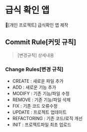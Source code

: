 # 급식 확인 앱
📱[개인 프로젝트] 급식확인 앱 제작

## Commit Rule[커밋 규칙]
>[변경규칙] 상세내용

### Change Rules[변경 규칙]
- CREATE : 새로운 파일 추가
- ADD : 새로운 기능 추가
- MODIFY : 기존 기능/파일 수정
- REMOVE : 기존 기능/파일 삭제
- FIX : 기존 코드 오류수정
- UPDATE : 프로젝트 업데이트
- REFACTORING : 기존 코드/로직 개선
- INIT : 프로젝트파일 최초 업로드
